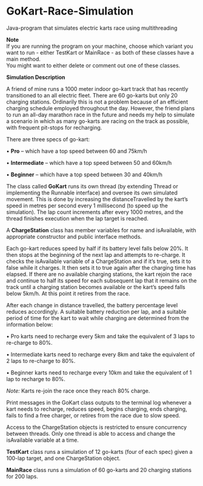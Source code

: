 # GoKart-Race-Simulation
Java-program that simulates electric karts race using multithreading

**Note** <br>
If you are running the program on your machine, choose which variant you want to run - either TestKart or MainRace - as both of these classes have a main method. <br>
You might want to either delete or comment out one of these classes. <br>

**Simulation Description**

A friend of mine runs a 1000 meter indoor go-kart track that has recently transitioned to an all electric fleet. There are 60 go-karts but only 20 charging stations. Ordinarily this is not a problem because of an efficient charging schedule employed throughout the day. However, the friend plans to run an all-day marathon race in the future and needs my help to simulate a scenario in which as many go-karts are racing on the track as possible, with frequent pit-stops for recharging. <br>

There are three specs of go-kart: <br>

• **Pro** – which have a top speed between 60 and 75km/h 

• **Intermediate** – which have a top speed between 50 and 60km/h 

• **Beginner** – which have a top speed between 30 and 40km/h 

The class called **GoKart** runs its own thread (by extending Thread or implementing the Runnable interface) and oversee its own simulated movement. This is done by increasing the distanceTravelled by the kart’s speed in metres per second every 1 millisecond (to speed up the simulation). The lap count increments after every 1000 metres, and the thread finishes execution when the lap target is reached.  

A **ChargeStation** class has member variables for name and isAvailable, with appropriate constructor and public interface methods. 

Each go-kart reduces speed by half if its battery level falls below 20%. It then stops at the beginning of the next lap and attempts to re-charge. It checks the isAvailable variable of a ChargeStation and if it’s true, sets it to false while it charges. It then sets it to true again after the charging time has elapsed. If there are no available charging stations, the kart rejoin the race and continue to half its speed for each subsequent lap that it remains on the track until a charging station becomes available or the kart’s speed falls below 5km/h. At this point it retires from the race. 

After each change in distance travelled, the battery percentage level reduces accordingly. A suitable battery reduction per lap, and a suitable period of time for the kart to wait while charging are determined from the information below: 

• Pro karts need to recharge every 5km and take the equivalent of 3 laps to re-charge to 80%. 

• Intermediate karts need to recharge every 8km and take the equivalent of 2 laps to re-charge to 80%. 

• Beginner karts need to recharge every 10km and take the equivalent of 1 lap to recharge to 80%. 

*Note:* Karts re-join the race once they reach 80% charge. 

Print messages in the GoKart class outputs to the terminal log whenever a kart needs to recharge, reduces speed, begins charging, ends charging, fails to find a free charger, or retires from the race due to slow speed.  

Access to the ChargeStation objects is restricted to ensure concurrency between threads. Only one thread is able to access and change the isAvailable variable at a time. 

**TestKart** class runs a simulation of 12 go-karts (four of each spec) given a 100-lap target, and one ChargeStation object. 

**MainRace** class runs a simulation of 60 go-karts and 20 charging stations for 200 laps. 
